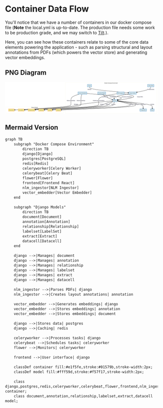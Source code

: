 # Container Data Flow

You'll notice that we have a number of containers in our docker compose file (**Note** the local.yml is up-to-date. The
production file needs some work to be production grade, and we may switch to [Tilt](https://tilt.dev/).). 

Here, you can see how these containers relate to some of the core data elements powering the application - such as 
parsing structural and layout annotations from PDFs (which powers the vector store) and generating vector embeddings.

## PNG Diagram

![Diagram](../../assets/images/diagrams/Open_Contracts_System_Diagram.png)

## Mermaid Version

```mermaid
graph TB
    subgraph "Docker Compose Environment"
        direction TB
        django[Django]
        postgres[PostgreSQL]
        redis[Redis]
        celeryworker[Celery Worker]
        celerybeat[Celery Beat]
        flower[Flower]
        frontend[Frontend React]
        nlm_ingestor[NLM Ingestor]
        vector_embedder[Vector Embedder]
    end

    subgraph "Django Models"
        direction TB
        document[Document]
        annotation[Annotation]
        relationship[Relationship]
        labelset[LabelSet]
        extract[Extract]
        datacell[Datacell]
    end

    django -->|Manages| document
    django -->|Manages| annotation
    django -->|Manages| relationship
    django -->|Manages| labelset
    django -->|Manages| extract
    django -->|Manages| datacell

    nlm_ingestor -->|Parses PDFs| django
    nlm_ingestor -->|Creates layout annotations| annotation

    vector_embedder -->|Generates embeddings| django
    vector_embedder -->|Stores embeddings| annotation
    vector_embedder -->|Stores embeddings| document

    django -->|Stores data| postgres
    django -->|Caching| redis

    celeryworker -->|Processes tasks| django
    celerybeat -->|Schedules tasks| celeryworker
    flower -->|Monitors| celeryworker

    frontend -->|User interface| django

    classDef container fill:#e1f5fe,stroke:#01579b,stroke-width:2px;
    classDef model fill:#fff59d,stroke:#f57f17,stroke-width:2px;
    
    class django,postgres,redis,celeryworker,celerybeat,flower,frontend,nlm_ingestor,vector_embedder container;
    class document,annotation,relationship,labelset,extract,datacell model;
```
